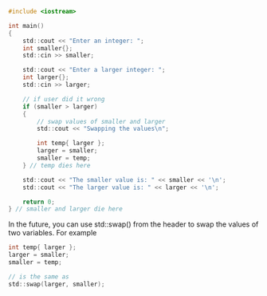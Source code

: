 ```c
#include <iostream>

int main()
{
    std::cout << "Enter an integer: ";
    int smaller{};
    std::cin >> smaller;

    std::cout << "Enter a larger integer: ";
    int larger{};
    std::cin >> larger;

    // if user did it wrong
    if (smaller > larger)
    {
        // swap values of smaller and larger
        std::cout << "Swapping the values\n";

        int temp{ larger };
        larger = smaller;
        smaller = temp;
    } // temp dies here

    std::cout << "The smaller value is: " << smaller << '\n';
    std::cout << "The larger value is: " << larger << '\n';

    return 0;
} // smaller and larger die here
```

In the future, you can use std::swap() from the <utility> header to swap the values of two variables. For example

```c
int temp{ larger };
larger = smaller;
smaller = temp;

// is the same as
std::swap(larger, smaller);
```
